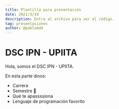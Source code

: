 ```yaml
---
title: Plantilla para presentación
date: 2021/3/19
description: Entra al archivo para ver el código.
tag: presentaciones
author: @pablomdd
---
```

# DSC IPN - UPIITA

Hola, somos el DSC IPN - UPIITA. 

En esta parte dinos:

- Carrera
- Semestre 👀
- Qué te apassssiona
- Lenguaje de programación favorito
